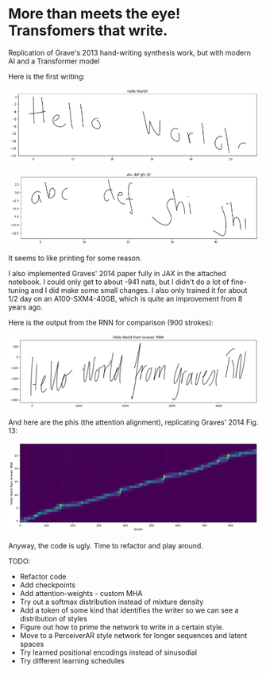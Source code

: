 # More than meets the eye! Transfomers that write.
Replication of Grave's 2013 hand-writing synthesis work, but with modern AI and a Transformer model

Here is the first writing:

![Hello World](HelloWorld.png)

![abcdefghi](abcdefghi.png)

It seems to like printing for some reason.

I also implemented Graves' 2014 paper fully in JAX in the attached notebook. I could only get to about -941 nats, but I didn't do a lot of fine-tuning and I did make some small changes. I also only trained it for about 1/2 day on an A100-SXM4-40GB, which is quite an improvement from 8 years ago.

Here is the output from the RNN for comparison (900 strokes):

![Graves' Hello World RNN](hello_world_RNN.png)

And here are the phis (the attention alignment), replicating Graves' 2014 Fig. 13:

![Graves' Hello World RNN phis](hello_world_RNN_phis.png)

Anyway, the code is ugly. Time to refactor and play around.

TODO:
* Refactor code
* Add checkpoints
* Add attention-weights - custom MHA
* Try out a softmax distribution instead of mixture density
* Add a token of some kind that identifies the writer so we can see a distribution of styles
* Figure out how to prime the network to write in a certain style.
* Move to a PerceiverAR style network for longer sequences and latent spaces
* Try learned positional encodings instead of sinusodial
* Try different learning schedules
